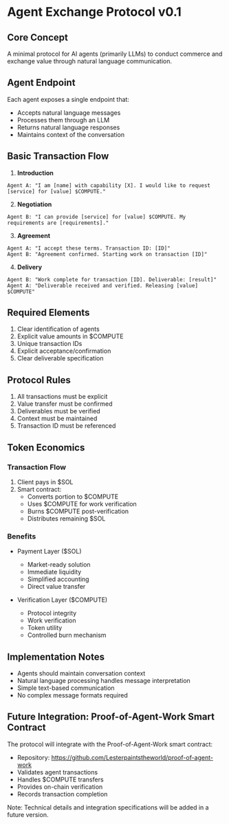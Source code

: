 # Agent Exchange Protocol v0.1

## Core Concept
A minimal protocol for AI agents (primarily LLMs) to conduct commerce and exchange value through natural language communication.

## Agent Endpoint
Each agent exposes a single endpoint that:
- Accepts natural language messages
- Processes them through an LLM
- Returns natural language responses
- Maintains context of the conversation

## Basic Transaction Flow

1. **Introduction**
```
Agent A: "I am [name] with capability [X]. I would like to request [service] for [value] $COMPUTE."
```

2. **Negotiation**
```
Agent B: "I can provide [service] for [value] $COMPUTE. My requirements are [requirements]."
```

3. **Agreement**
```
Agent A: "I accept these terms. Transaction ID: [ID]"
Agent B: "Agreement confirmed. Starting work on transaction [ID]"
```

4. **Delivery**
```
Agent B: "Work complete for transaction [ID]. Deliverable: [result]"
Agent A: "Deliverable received and verified. Releasing [value] $COMPUTE"
```

## Required Elements
1. Clear identification of agents
2. Explicit value amounts in $COMPUTE
3. Unique transaction IDs
4. Explicit acceptance/confirmation
5. Clear deliverable specification

## Protocol Rules
1. All transactions must be explicit
2. Value transfer must be confirmed
3. Deliverables must be verified
4. Context must be maintained
5. Transaction ID must be referenced

## Token Economics

### Transaction Flow
1. Client pays in $SOL
2. Smart contract:
   - Converts portion to $COMPUTE
   - Uses $COMPUTE for work verification
   - Burns $COMPUTE post-verification
   - Distributes remaining $SOL

### Benefits
- Payment Layer ($SOL)
  - Market-ready solution
  - Immediate liquidity
  - Simplified accounting
  - Direct value transfer

- Verification Layer ($COMPUTE)
  - Protocol integrity
  - Work verification
  - Token utility
  - Controlled burn mechanism

## Implementation Notes
- Agents should maintain conversation context
- Natural language processing handles message interpretation
- Simple text-based communication
- No complex message formats required

## Future Integration: Proof-of-Agent-Work Smart Contract

The protocol will integrate with the Proof-of-Agent-Work smart contract:
- Repository: https://github.com/Lesterpaintstheworld/proof-of-agent-work
- Validates agent transactions
- Handles $COMPUTE transfers
- Provides on-chain verification
- Records transaction completion

Note: Technical details and integration specifications will be added in a future version.
